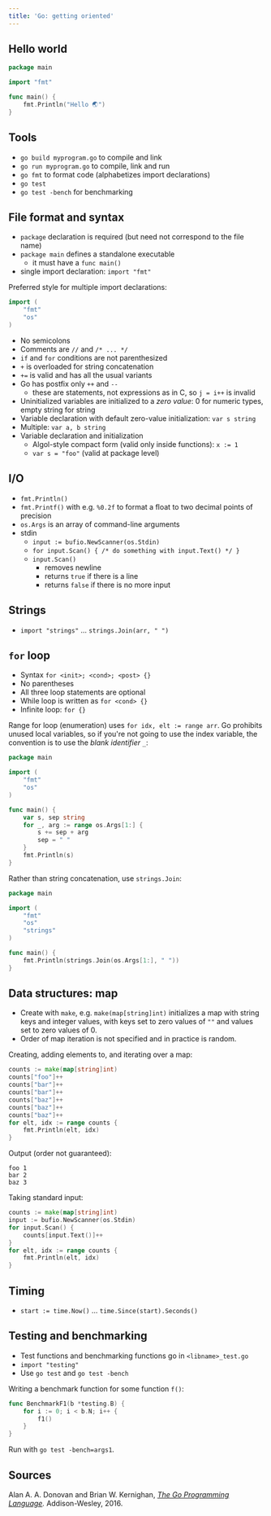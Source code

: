 ```yaml
---
title: 'Go: getting oriented'
---
```


## Hello world

```go
package main

import "fmt"

func main() {
    fmt.Println("Hello 🌏")
}
```


## Tools

* `go build myprogram.go` to compile and link
* `go run myprogram.go` to compile, link and run
* `go fmt` to format code (alphabetizes import declarations)
* `go test`
* `go test -bench` for benchmarking


## File format and syntax

* `package` declaration is required (but need not correspond to the file name)
* `package main` defines a standalone executable
    - it must have a `func main()`
* single import declaration: `import "fmt"`

Preferred style for multiple import declarations: 

```go
import (
    "fmt"
    "os"
)
```

* No semicolons
* Comments are `//` and `/* ... */`
* `if` and `for` conditions are not parenthesized
* `+` is overloaded for string concatenation
* `+=` is valid and has all the usual variants
* Go has postfix only `++` and `--`
    - these are statements, not expressions as in C, so `j = i++` is invalid
* Uninitialized variables are initialized to a *zero value*: 0 for numeric
  types, empty string for string
* Variable declaration with default zero-value initialization: `var s string`
* Multiple: `var a, b string`
* Variable declaration and initialization
    - Algol-style compact form (valid only inside functions): `x := 1`
    - `var s = "foo"` (valid at package level)
    

## I/O

* `fmt.Println()`
* `fmt.Printf()` with e.g. `%0.2f` to format a float to two decimal points of 
  precision
* `os.Args` is an array of command-line arguments
* stdin
    - `input := bufio.NewScanner(os.Stdin)`
    - `for input.Scan() { /* do something with input.Text() */ }`
    - `input.Scan()`
        - removes newline
        - returns `true` if there is a line
        - returns `false` if there is no more input

## Strings

* `import "strings"` ... `strings.Join(arr, " ")`


## `for` loop

* Syntax `for <init>; <cond>; <post> {}`
* No parentheses
* All three loop statements are optional
* While loop is written as `for <cond> {}`
* Infinite loop: `for {}`

Range for loop (enumeration) uses `for idx, elt := range arr`. Go prohibits
unused local variables, so if you're not going to use the index variable, the
convention is to use the *blank identifier* `_`:

```go
package main

import (
    "fmt"
    "os"
)

func main() {
    var s, sep string
    for _, arg := range os.Args[1:] {
        s += sep + arg
        sep = " "
    }
    fmt.Println(s)
}
```

Rather than string concatenation, use `strings.Join`:

```go
package main

import (
    "fmt"
    "os"
    "strings"
)

func main() {
    fmt.Println(strings.Join(os.Args[1:], " "))
}
```


## Data structures: map

* Create with `make`, e.g. `make(map[string]int)` initializes a map with
  string keys and integer values, with keys set to zero values of `""` and
  values set to zero values of 0.
* Order of map iteration is not specified and in practice is random.

Creating, adding elements to, and iterating over a map:

```go
counts := make(map[string]int)
counts["foo"]++
counts["bar"]++
counts["bar"]++
counts["baz"]++
counts["baz"]++
counts["baz"]++
for elt, idx := range counts {
    fmt.Println(elt, idx)
}
```

Output (order not guaranteed):

```
foo 1
bar 2
baz 3
```

Taking standard input:

```go
counts := make(map[string]int)
input := bufio.NewScanner(os.Stdin)
for input.Scan() {
    counts[input.Text()]++
}
for elt, idx := range counts {
    fmt.Println(elt, idx)
}
```


## Timing

* `start := time.Now()` ... `time.Since(start).Seconds()`



## Testing and benchmarking

* Test functions and benchmarking functions go in `<libname>_test.go`
* `import "testing"`
* Use `go test` and `go test -bench`

Writing a benchmark function for some function `f()`:

```go
func BenchmarkF1(b *testing.B) {
    for i := 0; i < b.N; i++ {
        f1()
    }
}
```

Run with `go test -bench=args1`.


## Sources

Alan A. A. Donovan and Brian W. Kernighan, *[The Go Programming Language].*
Addison-Wesley, 2016.

[The Go Programming Language]: http://www.gopl.io/
